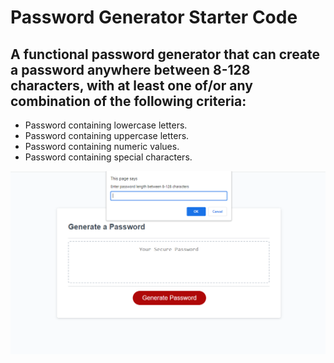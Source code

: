 # Password Generator Starter Code
## A functional password generator that can create a password anywhere between 8-128 characters, with at least one of/or any combination of the following criteria:
* Password containing lowercase letters.
* Password containing uppercase letters.
* Password containing numeric values.
* Password containing special characters.

![](./Screenshot%20(1).png)
